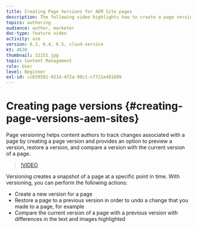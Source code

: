 ```yaml
---
title: Creating Page Versions for AEM Site pages
description: The following video highlights how to create a page version, preview, restore a page version, and compare the current page version with a saved page versions.
topics: authoring
audience: author, marketer
doc-type: feature video
activity: use
version: 6.3, 6.4, 6.5, cloud-service
kt: 4630
thumbnail: 32151.jpg
topic: Content Management
role: User
level: Beginner
exl-id: cc659581-031d-4f2a-90c1-cf721e481689
---
```

# Creating page versions {#creating-page-versions-aem-sites}

Page versioning helps content authors to track changes associated with a page by creating a page version and provides an option to preview a version, restore a version, and compare a version with the current version of a page.

>[!VIDEO](https://video.tv.adobe.com/v/32151?quality=9&learn=on)

Versioning creates a snapshot of a page at a specific point in time. With versioning, you can perform the following actions:
* Create a new version for a page
* Restore a page to a previous version in order to undo a change that you made to a page, for example
* Compare the current version of a page with a previous version with differences in the text and images highlighted
